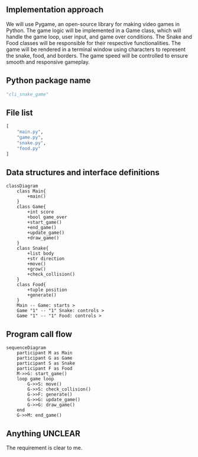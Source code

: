 ## Implementation approach
We will use Pygame, an open-source library for making video games in Python. The game logic will be implemented in a Game class, which will handle the game loop, user input, and game over conditions. The Snake and Food classes will be responsible for their respective functionalities. The game will be rendered in a terminal window using characters to represent the snake, food, and borders. The game speed will be controlled to ensure smooth and responsive gameplay.

## Python package name
```python
"cli_snake_game"
```

## File list
```python
[
    "main.py",
    "game.py",
    "snake.py",
    "food.py"
]
```

## Data structures and interface definitions
```mermaid
classDiagram
    class Main{
        +main()
    }
    class Game{
        +int score
        +bool game_over
        +start_game()
        +end_game()
        +update_game()
        +draw_game()
    }
    class Snake{
        +list body
        +str direction
        +move()
        +grow()
        +check_collision()
    }
    class Food{
        +tuple position
        +generate()
    }
    Main -- Game: starts >
    Game "1" -- "1" Snake: controls >
    Game "1" -- "1" Food: controls >
```

## Program call flow
```mermaid
sequenceDiagram
    participant M as Main
    participant G as Game
    participant S as Snake
    participant F as Food
    M->>G: start_game()
    loop game loop
        G->>S: move()
        G->>S: check_collision()
        G->>F: generate()
        G->>G: update_game()
        G->>G: draw_game()
    end
    G->>M: end_game()
```

## Anything UNCLEAR
The requirement is clear to me.